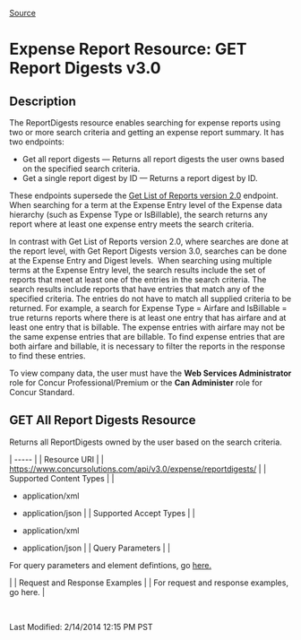 [Source](https://developer.concur.com/expense-report/expense-report-resource/get-report-digests-v30 "Permalink to Expense Report Resource: GET Report Digests v3.0")

# Expense Report Resource: GET Report Digests v3.0

##  Description

The ReportDigests resource enables searching for expense reports using two or more search criteria and getting an expense report summary. It has two endpoints:

* Get all report digests — Returns all report digests the user owns based on the specified search criteria.
* Get a single report digest by ID — Returns a report digest by ID.

These endpoints supersede the [Get List of Reports version 2.0][1] endpoint. When searching for a term at the Expense Entry level of the Expense data hierarchy (such as Expense Type or IsBillable), the search returns any report where at least one expense entry meets the search criteria.

In contrast with Get List of Reports version 2.0, where searches are done at the report level, with Get Report Digests version 3.0, searches can be done at the Expense Entry and Digest levels.  When searching using multiple terms at the Expense Entry level, the search results include the set of reports that meet at least one of the entries in the search criteria. The search results include reports that have entries that match any of the specified criteria. The entries do not have to match all supplied criteria to be returned. For example, a search for Expense Type = Airfare and IsBillable = true returns reports where there is at least one entry that has airfare and at least one entry that is billable. The expense entries with airfare may not be the same expense entries that are billable. To find expense entries that are both airfare and billable, it is necessary to filter the reports in the response to find these entries.

To view company data, the user must have the **Web Services Administrator** role for Concur Professional/Premium or the **Can Administer** role for Concur Standard.

##  GET All Report Digests Resource

Returns all ReportDigests owned by the user based on the search criteria.

| ----- |
|  Resource URI |
|  https://www.concursolutions.com/api/v3.0/expense/reportdigests/ |
|  Supported Content Types |
|

* application/xml
* application/json
 |
|  Supported Accept Types |
|

* application/xml
* application/json
 |
|  Query Parameters |
|

For query parameters and element defintions, go [here.][2]

 |
|  Request and Response Examples |
|  For request and response examples, go here. |

 

Last Modified: 2/14/2014 12:15 PM PST

[1]: https://developer.concur.com/node/694
[2]: https://www.concursolutions.com/api/docs/index.html#!/ReportDigests
